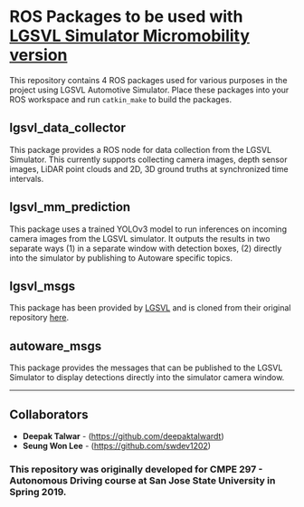# ROS Packages to be used with [LGSVL Simulator Micromobility version](https://github.com/deepaktalwardt/lgsvl_simulator_micromobility.git)
This repository contains 4 ROS packages used for various purposes in the project using LGSVL Automotive Simulator. Place these packages into your ROS workspace and run `catkin_make` to build the packages.

## lgsvl_data_collector
This package provides a ROS node for data collection from the LGSVL Simulator. This currently supports collecting camera images, depth sensor images, LiDAR point clouds and 2D, 3D ground truths at synchronized time intervals.

## lgsvl_mm_prediction
This package uses a trained YOLOv3 model to run inferences on incoming camera images from the LGSVL simulator. It outputs the results in two separate ways (1) in a separate window with detection boxes, (2) directly into the simulator by publishing to Autoware specific topics.

## lgsvl_msgs
This package has been provided by [LGSVL](https://github.com/lgsvl) and is cloned from their original repository [here](https://github.com/lgsvl/lgsvl_msgs).

## autoware_msgs
This package provides the messages that can be published to the LGSVL Simulator to display detections directly into the simulator camera window.

---
## Collaborators
* **Deepak Talwar** - (https://github.com/deepaktalwardt)
* **Seung Won Lee** - (https://github.com/swdev1202)
### This repository was originally developed for CMPE 297 - Autonomous Driving course at San Jose State University in Spring 2019.
